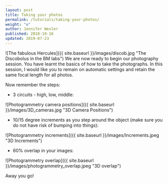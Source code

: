 ```yaml
---
layout: post
title: Taking your photos
permalink: /tutorials/taking-your-photos/
weight: "e"
author: Jennifer Wexler
published: 2018-10-16
updated: 2019-07-23
---
```

![The fabulous Hercules]({{ site.baseurl }}/images/discob.jpg "The Discobolus in the BM labs")
We are now ready to begin our photography session. You have learnt the basics of how to take the photographs.
In this session, I would like you to remain on automatic settings and retain the same focal length for all photos.

Now remember the steps:

* 3 circuits - high, low, middle:

![Photogrammetry camera positions]({{ site.baseurl }}/images/3D_cameras.jpg "3D Camera Positions") 

* 10/15 degree increments as you step around the object (make sure you do not have risk of bumping into things):

![Photogrammetry increments]({{ site.baseurl }}/images/Increments.jpeg "3D Increments") 

* 60% overlap in your images:

![Photogrammetry overlap]({{ site.baseurl }}/images/photogrammetry_overlap.jpeg "3D overlap")  

Away you go!
